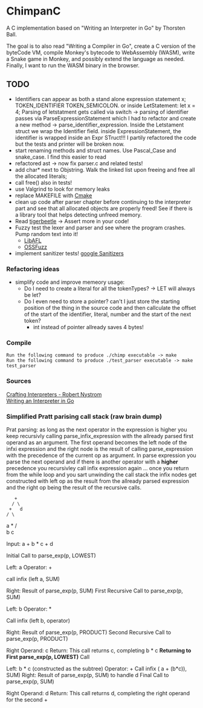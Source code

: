 # ChimpanC
A C implementation based on "Writing an Interpreter in Go" by Thorsten Ball.

The goal is to also read "Writing a Compiler in Go", create a C version of the byteCode VM, compile Monkey's bytecode to WebAssembly (WASM), write a Snake game in Monkey, and possibly extend the language as needed. Finally, I want to run the WASM binary in the browser.

## TODO
- Identifiers can appear as both a stand alone expression statement x; TOKEN_IDENTIFIER TOKEN_SEMICOLON. or inside LetStatement: let x = 4; Parsing of letstatment gets called via switch -> parsing of identifier passes via ParseExpressionStatement which I had to refactor and create a new method -> parse_identifier_expression. Inside the Letstament struct we wrap the Identifier field. inside ExpressionStatement, the identifier is wrapped inside an Expr STruct!!! I partily refactored the code but the tests and printer will be broken now.
- start renaming methods and struct names. Use Pascal_Case and snake_case. I find this easier to read 
- refactored ast -> now fix parser.c and related tests!
- add char* next to Objstring. Walk the linked list upon freeing and free all the allocated literals;
- call free() also in tests!
- use Valgrind to look for memory leaks
- replace MAKEFILE with [Cmake](https://cmake.org/getting-started/)
- clean up code after parser chapter before continuing to the interpreter part and see that all allocated objects are properly freed! See if there is a library tool that helps detecting unfreed memory.
- Read [tigerbeetle](https://github.com/tigerbeetle/tigerbeetle/blob/main/docs/TIGER_STYLE.md) -> Assert more in your code!
- Fuzzy test the lexer and parser and see where the program crashes. Pump random text into it!
    - [LibAFL](https://github.com/AFLplusplus/LibAFL)
    - [OSSFuzz](https://github.com/google/oss-fuzz)
- implement sanitizer tests! [google Sanitizers](https://github.com/google/sanitizers?tab=readme-ov-file)

### Refactoring ideas
- simplify code and improve memeory usage:
    - Do I need to create a literal for all the tokenTypes? -> LET will always be let?
    - Do I even need to store a pointer? can't I just store the starting position of the thing in the source code and then callculate the offset of the start of the identifier, literal, number and the start of the next token?
        - int instead of pointer allready saves 4 bytes!

### Compile
```Run the following command to produce ./chimp executable -> make ``` \
```Run the following command to produce ./test_parser executable -> make test_parser ``` 

### Sources
[Crafting Interpreters - Robert Nystrom](https://craftinginterpreters.com/) \
[Writing an Interpreter in Go](https://interpreterbook.com/)

### Simplified Pratt parising call stack (raw brain dump)
Prat parsing: as long as the next operator in the expression is higher you keep recursivly calling parse_infix_expression with the allready parsed first operand as an argument. The first operand becomes the left node of the infxi expression and the right node is the result of calling parse_expression with the precedence of the current op as argument. In parse expression you parse the next operand and if there is another operator with a __higher__ precedence you recursivley call infix expression again ... once you return from the while loop and you sart unwinding the call stack the infix nodes get constructed with left op as the result from the allready parsed expression and the right op being the result of the recursive calls.

       +
      / \
     +   d
    / \
   a   *
      / \
     b   c



Input: a + b * c + d

Initial Call to parse_exp(p, LOWEST)

Left: a
Operator: +

call infix (left a, SUM)

Right: Result of parse_exp(p, SUM)
First Recursive Call to parse_exp(p, SUM)

Left: b
Operator: *

Call infix (left b, operator)

Right: Result of parse_exp(p, PRODUCT)
Second Recursive Call to parse_exp(p, PRODUCT)

Right Operand: c
Return: This call returns c, completing b * c
__Returning to First parse_exp(p, LOWEST)__ Call

Left: b * c (constructed as the subtree)
Operator: +
Call infix ( a + (b*c)), SUM)
Right: Result of parse_exp(p, SUM) to handle d
Final Call to parse_exp(p, SUM)

Right Operand: d
Return: This call returns d, completing the right operand for the second +
